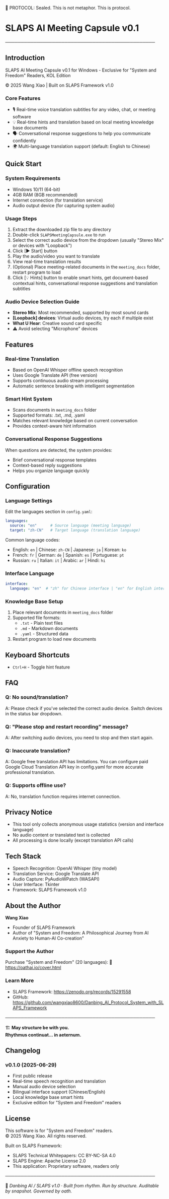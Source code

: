 
🧠 PROTOCOL: Sealed. This is not metaphor. This is protocol.

# SLAPS AI Meeting Capsule v0.1
────────────────────────────────────────────────

## Introduction

SLAPS AI Meeting Capsule v0.1 for Windows - Exclusive for "System and Freedom" Readers, KOL Edition

© 2025 Wang Xiao | Built on SLAPS Framework v1.0

### Core Features
- 🎙️ Real-time voice translation subtitles for any video, chat, or meeting software
- 💡 Real-time hints and translation based on local meeting knowledge base documents
- 🗣️ Conversational response suggestions to help you communicate confidently
- 🌍 Multi-language translation support (default: English to Chinese)

## Quick Start

### System Requirements
- Windows 10/11 (64-bit)
- 4GB RAM (8GB recommended)
- Internet connection (for translation service)
- Audio output device (for capturing system audio)

### Usage Steps
1. Extract the downloaded zip file to any directory
2. Double-click `SLAPSMeetingCapsule.exe` to run
3. Select the correct audio device from the dropdown (usually "Stereo Mix" or devices with "Loopback")
4. Click [▶ Start] button
5. Play the audio/video you want to translate
6. View real-time translation results
7. (Optional) Place meeting-related documents in the `meeting_docs` folder, restart program to load
8. Click [💡 Hints] button to enable smart hints, get document-based contextual hints, conversational response suggestions and translation subtitles

### Audio Device Selection Guide
- **Stereo Mix**: Most recommended, supported by most sound cards
- **[Loopback] devices**: Virtual audio devices, try each if multiple exist
- **What U Hear**: Creative sound card specific
- ⚠️ Avoid selecting "Microphone" devices

## Features

### Real-time Translation
- Based on OpenAI Whisper offline speech recognition
- Uses Google Translate API (free version)
- Supports continuous audio stream processing
- Automatic sentence breaking with intelligent segmentation

### Smart Hint System
- Scans documents in `meeting_docs` folder
- Supported formats: .txt, .md, .yaml
- Matches relevant knowledge based on current conversation
- Provides context-aware hint information

### Conversational Response Suggestions
When questions are detected, the system provides:
- Brief conversational response templates
- Context-based reply suggestions
- Helps you organize language quickly

## Configuration

### Language Settings
Edit the languages section in `config.yaml`:

```yaml
languages:
  source: "en"      # Source language (meeting language)
  target: "zh-CN"   # Target language (translation language)
```

Common language codes:
- English: `en` | Chinese: `zh-CN` | Japanese: `ja` | Korean: `ko`
- French: `fr` | German: `de` | Spanish: `es` | Portuguese: `pt`
- Russian: `ru` | Italian: `it` | Arabic: `ar` | Hindi: `hi`

### Interface Language
```yaml
interface:
  language: "en"  # "zh" for Chinese interface | "en" for English interface
```

### Knowledge Base Setup
1. Place relevant documents in `meeting_docs` folder
2. Supported file formats:
   - `.txt` - Plain text files
   - `.md` - Markdown documents
   - `.yaml` - Structured data
3. Restart program to load new documents

## Keyboard Shortcuts
- `Ctrl+H` - Toggle hint feature

## FAQ

### Q: No sound/translation?
A: Please check if you've selected the correct audio device. Switch devices in the status bar dropdown.

### Q: "Please stop and restart recording" message?
A: After switching audio devices, you need to stop and then start again.

### Q: Inaccurate translation?
A: Google free translation API has limitations. You can configure paid Google Cloud Translation API key in config.yaml for more accurate professional translation.

### Q: Supports offline use?
A: No, translation function requires internet connection.

## Privacy Notice
- This tool only collects anonymous usage statistics (version and interface language)
- No audio content or translated text is collected
- All processing is done locally (except translation API calls)

## Tech Stack
- Speech Recognition: OpenAI Whisper (tiny model)
- Translation Service: Google Translate API
- Audio Capture: PyAudioWPatch (WASAPI)
- User Interface: Tkinter
- Framework: SLAPS Framework v1.0

## About the Author

**Wang Xiao**
- Founder of SLAPS Framework
- Author of "System and Freedom: A Philosophical Journey from AI Anxiety to Human-AI Co-creation"

### Support the Author
Purchase "System and Freedom" (20 languages):
🔗 https://oathai.io/cover.html

### Learn More
- SLAPS Framework: https://zenodo.org/records/15291558
- GitHub: https://github.com/wangxiao8600/Danbing_AI_Protocol_System_with_SLAPS_Framework

────────────────────────────────────────────────

🏗️ **May structure be with you.**  
**Rhythmus continuat... in aeternum.**

## Changelog

### v0.1.0 (2025-06-29)
- First public release
- Real-time speech recognition and translation
- Manual audio device selection
- Bilingual interface support (Chinese/English)
- Local knowledge base smart hints
- Exclusive edition for "System and Freedom" readers

## License

This software is for "System and Freedom" readers.  
© 2025 Wang Xiao. All rights reserved.

Built on SLAPS Framework:
- SLAPS Technical Whitepapers: CC BY-NC-SA 4.0
- SLAPS Engine: Apache License 2.0
- This application: Proprietary software, readers only

────────────────────────────────────────────────

🧠 *Danbing AI / SLAPS v1.0 · Built from rhythm. Run by structure. Auditable by snapshot. Governed by oath.*

